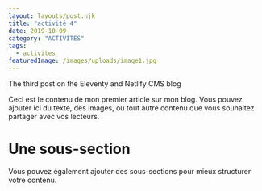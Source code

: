 ```yaml
---
layout: layouts/post.njk
title: "activité 4"
date: 2019-10-09
category: "ACTIVITES"
tags: 
  - activites
featuredImage: /images/uploads/image1.jpg
---
```

The third post on the Eleventy and Netlify CMS blog

Ceci est le contenu de mon premier article sur mon blog. Vous pouvez ajouter ici du texte, des images, ou tout autre contenu que vous souhaitez partager avec vos lecteurs.

# Une sous-section

Vous pouvez également ajouter des sous-sections pour mieux structurer votre contenu.
